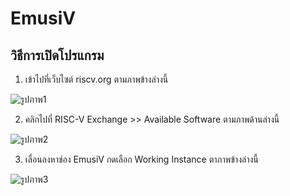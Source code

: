 # EmusiV

## วิธีการเปิดโปรแกรม

1. เข้าไปที่เว็บไซต์ riscv.org ตามภาพข้างล่างนี้

![รูปภาพ1](https://user-images.githubusercontent.com/98943603/160855793-bc91967b-1529-42fe-84be-5466c375f301.png)

2. คลิกไปที่ RISC-V Exchange >> Available Software ตามภาพด้านล่างนี้ 

![รูปภาพ2](https://user-images.githubusercontent.com/98943603/160855900-335251d7-0ef0-4e1b-8b87-a86d055f24f0.png)


3. เลื่อนลงหาช่อง EmusiV กดเลือก Working Instance ตาภาพข้างล่างนี้

![รูปภาพ3](https://user-images.githubusercontent.com/98943603/160855918-56aef67a-4a68-4a33-88ed-2e5a66dd3337.png)



